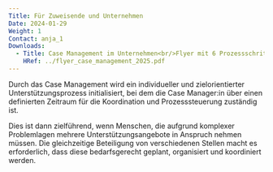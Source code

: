 ```yaml
---
Title: Für Zuweisende und Unternehmen
Date: 2024-01-29
Weight: 1
Contact: anja_1
Downloads:
  - Title: Case Management im Unternehmen<br/>Flyer mit 6 Prozessschritten
    HRef: ../flyer_case_management_2025.pdf
---
```

Durch das Case Management wird ein individueller und zielorientierter Unterstützungsprozess initialisiert, bei dem die Case Manager:in über einen definierten Zeitraum für die Koordination und Prozesssteuerung zuständig ist.

Dies ist dann zielführend, wenn Menschen, die aufgrund komplexer Problemlagen mehrere Unterstützungsangebote in Anspruch nehmen müssen. Die gleichzeitige Beteiligung von verschiedenen Stellen macht es erforderlich, dass diese bedarfsgerecht geplant, organisiert und koordiniert werden.

